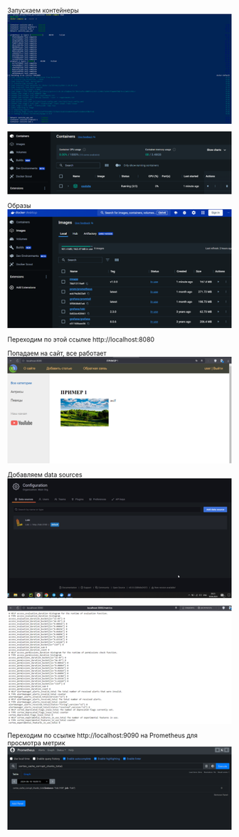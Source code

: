 Запускаем контейнеры
![img_6.png](img_6.png)

![img_1.png](img_1.png)

Образы
![img_7.png](img_7.png)

Переходим по этой ссылке http://localhost:8080

Попадаем на сайт, все работает
![img_3.png](img_3.png)

Добавляем data sources
![img_4.png](img_4.png)

![img_5.png](img_5.png)

Переходим по ссылке http://localhost:9090 на Prometheus для просмотра метрик
![img_8.png](img_8.png)